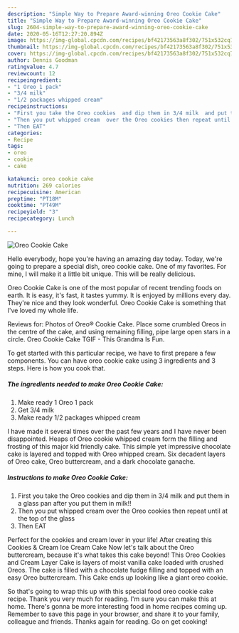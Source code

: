 ```yaml
---
description: "Simple Way to Prepare Award-winning Oreo Cookie Cake"
title: "Simple Way to Prepare Award-winning Oreo Cookie Cake"
slug: 2604-simple-way-to-prepare-award-winning-oreo-cookie-cake
date: 2020-05-16T12:27:20.894Z
image: https://img-global.cpcdn.com/recipes/bf42173563a8f302/751x532cq70/oreo-cookie-cake-recipe-main-photo.jpg
thumbnail: https://img-global.cpcdn.com/recipes/bf42173563a8f302/751x532cq70/oreo-cookie-cake-recipe-main-photo.jpg
cover: https://img-global.cpcdn.com/recipes/bf42173563a8f302/751x532cq70/oreo-cookie-cake-recipe-main-photo.jpg
author: Dennis Goodman
ratingvalue: 4.7
reviewcount: 12
recipeingredient:
- "1 Oreo 1 pack"
- "3/4 milk"
- "1/2 packages whipped cream"
recipeinstructions:
- "First you take the Oreo cookies  and dip them in 3/4 milk  and put them in a glass pan  after you put them in milk!!"
- "Then you put whipped cream  over the Oreo cookies then repeat until at the top of the glass"
- "Then EAT"
categories:
- Recipe
tags:
- oreo
- cookie
- cake

katakunci: oreo cookie cake 
nutrition: 269 calories
recipecuisine: American
preptime: "PT18M"
cooktime: "PT49M"
recipeyield: "3"
recipecategory: Lunch

---
```



![Oreo Cookie Cake](https://img-global.cpcdn.com/recipes/bf42173563a8f302/751x532cq70/oreo-cookie-cake-recipe-main-photo.jpg)

Hello everybody, hope you're having an amazing day today. Today, we're going to prepare a special dish, oreo cookie cake. One of my favorites. For mine, I will make it a little bit unique. This will be really delicious.

Oreo Cookie Cake is one of the most popular of recent trending foods on earth. It is easy, it's fast, it tastes yummy. It is enjoyed by millions every day. They're nice and they look wonderful. Oreo Cookie Cake is something that I've loved my whole life.

Reviews for: Photos of Oreo® Cookie Cake. Place some crumbled Oreos in the centre of the cake, and using remaining filling, pipe large open stars in a circle. Oreo Cookie Cake TGIF - This Grandma Is Fun.


To get started with this particular recipe, we have to first prepare a few components. You can have oreo cookie cake using 3 ingredients and 3 steps. Here is how you cook that.

<!--inarticleads1-->

##### The ingredients needed to make Oreo Cookie Cake:

1. Make ready 1 Oreo 1 pack
1. Get 3/4 milk
1. Make ready 1/2 packages whipped cream


I have made it several times over the past few years and I have never been disappointed. Heaps of Oreo cookie whipped cream form the filling and frosting of this major kid friendly cake. This simple yet impressive chocolate cake is layered and topped with Oreo whipped cream. Six decadent layers of Oreo cake, Oreo buttercream, and a dark chocolate ganache. 

<!--inarticleads2-->

##### Instructions to make Oreo Cookie Cake:

1. First you take the Oreo cookies  and dip them in 3/4 milk  and put them in a glass pan  after you put them in milk!!
1. Then you put whipped cream  over the Oreo cookies then repeat until at the top of the glass
1. Then EAT


Perfect for the cookies and cream lover in your life! After creating this Cookies &amp; Cream Ice Cream Cake Now let&#39;s talk about the Oreo buttercream, because it&#39;s what takes this cake beyond! This Oreo Cookies and Cream Layer Cake is layers of moist vanilla cake loaded with crushed Oreos. The cake is filled with a chocolate fudge filling and topped with an easy Oreo buttercream. This Cake ends up looking like a giant oreo cookie. 

So that's going to wrap this up with this special food oreo cookie cake recipe. Thank you very much for reading. I'm sure you can make this at home. There's gonna be more interesting food in home recipes coming up. Remember to save this page in your browser, and share it to your family, colleague and friends. Thanks again for reading. Go on get cooking!

